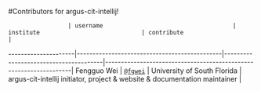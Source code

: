 #Contributors for argus-cit-intellij!

                     | username                                     | institute                             | contribute                                                        |
---------------------|----------------------------------------------|---------------------------------------|-------------------------------------------------------------------|
 Fengguo Wei         | [`@fgwei`](https://github.com/fgwei)         | University of South Florida           | argus-cit-intellij initiator, project & website & documentation maintainer |
